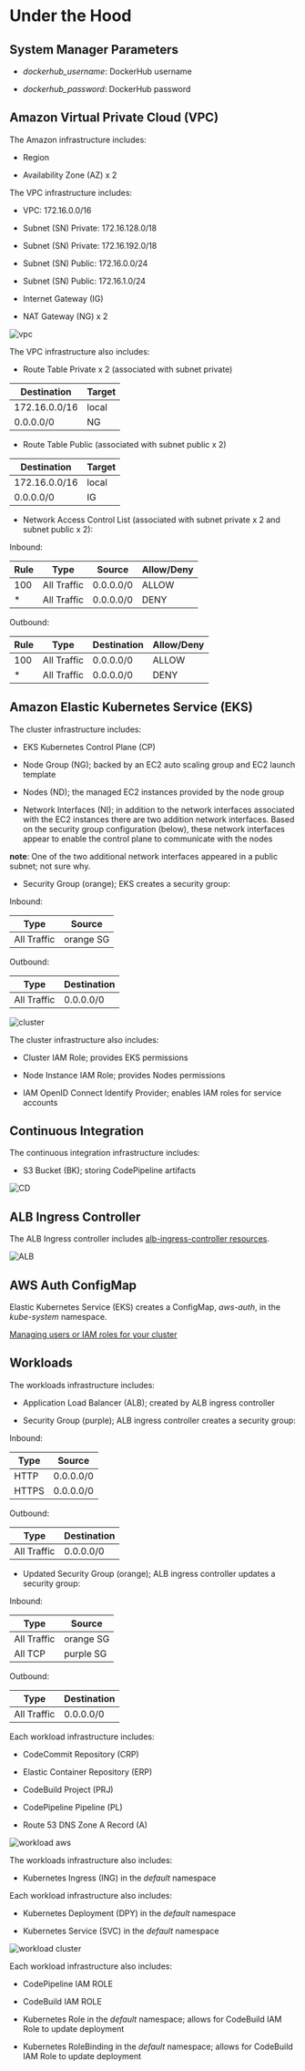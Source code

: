 # Under the Hood

## System Manager Parameters

- *dockerhub_username*: DockerHub username

- *dockerhub_password*: DockerHub password

## Amazon Virtual Private Cloud (VPC)

The Amazon infrastructure includes:

- Region

- Availability Zone (AZ) x 2

The VPC infrastructure includes:

- VPC: 172.16.0.0/16

- Subnet (SN) Private: 172.16.128.0/18

- Subnet (SN) Private: 172.16.192.0/18

- Subnet (SN) Public: 172.16.0.0/24

- Subnet (SN) Public: 172.16.1.0/24

- Internet Gateway (IG)

- NAT Gateway (NG) x 2

![vpc](vpc.png)

The VPC infrastructure also includes:

- Route Table Private x 2 (associated with subnet private)

| Destination   | Target |
| ------------- | ------ |
| 172.16.0.0/16 | local  |
| 0.0.0.0/0     | NG     |

- Route Table Public (associated with subnet public x 2)

| Destination   | Target |
| ------------- | ------ |
| 172.16.0.0/16 | local  |
| 0.0.0.0/0     | IG     |

- Network Access Control List (associated with subnet private x 2 and subnet public x 2):

Inbound:

| Rule | Type        | Source      | Allow/Deny |
| ---- | ----------- | ----------- | ---------- |
| 100  | All Traffic | 0.0.0.0/0   | ALLOW      |
| *    | All Traffic | 0.0.0.0/0   | DENY       |

Outbound:

| Rule | Type        | Destination | Allow/Deny |
| ---- | ----------- | ----------- | ---------- |
| 100  | All Traffic | 0.0.0.0/0   | ALLOW      |
| *    | All Traffic | 0.0.0.0/0   | DENY       |

## Amazon Elastic Kubernetes Service (EKS)

The cluster infrastructure includes:

- EKS Kubernetes Control Plane (CP)

- Node Group (NG); backed by an EC2 auto scaling group and EC2 launch template

- Nodes (ND); the managed EC2 instances provided by the node group

- Network Interfaces (NI); in addition to the network interfaces associated with the EC2 instances there are two addition network interfaces. Based on the security group configuration (below), these network interfaces appear to enable the control plane to communicate with the nodes

**note**: One of the two additional network interfaces appeared in a public subnet; not sure why.

- Security Group (orange); EKS creates a security group:

Inbound:

| Type        | Source    |
| ----------- | --------- |
| All Traffic | orange SG |

Outbound:

| Type        | Destination |
| ----------- | ----------- |
| All Traffic | 0.0.0.0/0   |

![cluster](cluster.png)

The cluster infrastructure also includes:

- Cluster IAM Role; provides EKS permissions

- Node Instance IAM Role; provides Nodes permissions

- IAM OpenID Connect Identify Provider; enables IAM roles for service accounts

## Continuous Integration

The continuous integration infrastructure includes:

- S3 Bucket (BK); storing CodePipeline artifacts

![CD](cd.png)

## ALB Ingress Controller

The ALB Ingress controller includes [alb-ingress-controller resources](https://registry.terraform.io/modules/iplabs/alb-ingress-controller/kubernetes/3.0.2?tab=resources).

![ALB](alb.png)

## AWS Auth ConfigMap

Elastic Kubernetes Service (EKS) creates a ConfigMap, *aws-auth*, in the *kube-system* namespace.

[Managing users or IAM roles for your cluster](https://docs.aws.amazon.com/eks/latest/userguide/add-user-role.html)

## Workloads

The workloads infrastructure includes:

- Application Load Balancer (ALB); created by ALB ingress controller

- Security Group (purple); ALB ingress controller creates a security group:

Inbound:

| Type        | Source    |
| ----------- | --------- |
| HTTP        | 0.0.0.0/0 |
| HTTPS       | 0.0.0.0/0 |

Outbound:

| Type        | Destination |
| ----------- | ----------- |
| All Traffic | 0.0.0.0/0   |

- Updated Security Group (orange); ALB ingress controller updates a security group:

Inbound:

| Type        | Source    |
| ----------- | --------- |
| All Traffic | orange SG |
| All TCP     | purple SG |

Outbound:

| Type        | Destination |
| ----------- | ----------- |
| All Traffic | 0.0.0.0/0   |

Each workload infrastructure includes:

- CodeCommit Repository (CRP)

- Elastic Container Repository (ERP)

- CodeBuild Project (PRJ)

- CodePipeline Pipeline (PL)

- Route 53 DNS Zone A Record (A)

![workload aws](wl-aws.png)

The workloads infrastructure also includes:

- Kubernetes Ingress (ING) in the *default* namespace

Each workload infrastructure also includes:

- Kubernetes Deployment (DPY) in the *default* namespace

- Kubernetes Service (SVC) in the *default* namespace

![workload cluster](wl-cluster.png)

Each workload infrastructure also includes:

- CodePipeline IAM ROLE

- CodeBuild IAM ROLE

- Kubernetes Role in the *default* namespace; allows for CodeBuild IAM Role to update deployment

- Kubernetes RoleBinding in the *default* namespace; allows for CodeBuild IAM Role to update deployment

